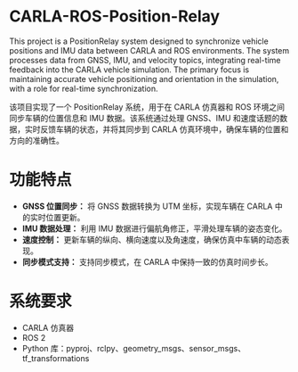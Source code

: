 # CARLA-ROS-Position-Relay
This project is a PositionRelay system designed to synchronize vehicle positions and IMU data between CARLA and ROS environments. The system processes data from GNSS, IMU, and velocity topics, integrating real-time feedback into the CARLA vehicle simulation. The primary focus is maintaining accurate vehicle positioning and orientation in the simulation, with a role for real-time synchronization.

该项目实现了一个 PositionRelay 系统，用于在 CARLA 仿真器和 ROS 环境之间同步车辆的位置信息和 IMU 数据。该系统通过处理 GNSS、IMU 和速度话题的数据，实时反馈车辆的状态，并将其同步到 CARLA 仿真环境中，确保车辆的位置和方向的准确性。

# 功能特点
- **GNSS 位置同步：** 将 GNSS 数据转换为 UTM 坐标，实现车辆在 CARLA 中的实时位置更新。
- **IMU 数据处理：** 利用 IMU 数据进行偏航角修正，平滑处理车辆的姿态变化。
- **速度控制：** 更新车辆的纵向、横向速度以及角速度，确保仿真中车辆的动态表现。
- **同步模式支持：** 支持同步模式，在 CARLA 中保持一致的仿真时间步长。
# 系统要求
- CARLA 仿真器
- ROS 2
- Python 库：pyproj、rclpy、geometry_msgs、sensor_msgs、tf_transformations
